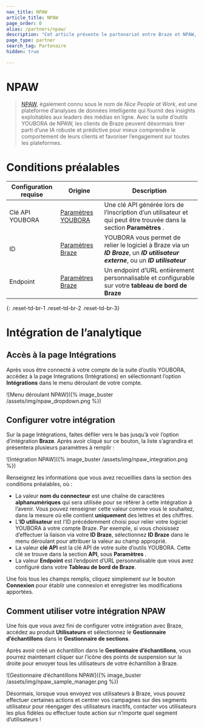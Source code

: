 ```yaml
---
nav_title: NPAW
article_title: NPAW
page_order: 0
alias: /partners/npaw/
description: "Cet article présente le partenariat entre Braze et NPAW, une plateforme d’analyses de données intelligente qui fournit des informations exploitables aux leaders des médias en ligne."
page_type: partner
search_tag: Partenaire
hidden: true

---
```


# NPAW

> [NPAW](https://nicepeopleatwork.com/), également connu sous le nom de  _Nice People at Work_, est une plateforme d’analyses de données intelligente qui fournit des insights exploitables aux leaders des médias en ligne. Avec la suite d’outils YOUBORA de NPAW, les clients de Braze peuvent désormais tirer parti d’une IA robuste et prédictive pour mieux comprendre le comportement de leurs clients et favoriser l’engagement sur toutes les plateformes.

# Conditions préalables

| Configuration requise   |Origine| Description |
| --------------|------|-------------|
| Clé API YOUBORA |[Paramètres YOUBORA](https://youbora.nicepeopleatwork.com/users/login)|Une clé API générée lors de l’inscription d’un utilisateur et qui peut être trouvée dans la section **Paramètres** .|
| ID |[Paramètres Braze](https://dashboard.braze.com/sign_in) | YOUBORA vous permet de relier le logiciel à Braze via un ***ID Braze***, un ***ID utilisateur externe***, ou un ***ID utilisateur*** |
| Endpoint |[Paramètres Braze](https://dashboard.braze.com/sign_in)| Un endpoint d’URL entièrement personnalisable et configurable sur votre **tableau de bord de Braze** |
{: .reset-td-br-1 .reset-td-br-2 .reset-td-br-3}

# Intégration de l’analytique

## Accès à la page Intégrations

Après vous être connecté à votre compte de la suite d’outils YOUBORA, accédez à la page Integrations (Intégrations) en sélectionnant l’option **Intégrations** dans le menu déroulant de votre compte.

![Menu déroulant NPAW]({% image_buster /assets/img/npaw_dropdown.png %})

## Configurer votre intégration

Sur la page Intégrations, faites défiler vers le bas jusqu’à
voir l’option d’intégration **Braze**. Après avoir cliqué sur ce bouton, la liste s’agrandira et présentera plusieurs paramètres à remplir :

![Intégration NPAW]({% image_buster /assets/img/npaw_integration.png %})

Renseignez les informations que vous avez recueillies dans la section des conditions préalables, où :
* La valeur **nom du connecteur** est une chaîne de caractères **alphanumériques** qui sera utilisée pour se référer à cette intégration à l’avenir. Vous pouvez renseigner cette valeur comme vous le souhaitez, dans la mesure où elle contient **uniquement** des lettres et des chiffres.
* L’**ID utilisateur** est l’ID précédemment choisi pour relier votre logiciel YOUBORA à votre compte Braze. Par exemple, si vous choisissez d’effectuer la liaison via votre **ID Braze**, sélectionnez **ID Braze** dans le menu déroulant pour attribuer la valeur au champ approprié.
* La valeur **clé API** est la clé API de votre suite d’outils YOUBORA. Cette clé se trouve dans la section **API**, sous **Paramètres** .
* La valeur **Endpoint** est l’endpoint d’URL personnalisable que vous avez configuré dans votre **Tableau de bord de Braze**.

Une fois tous les champs remplis, cliquez simplement sur le bouton **Connexion** pour établir une connexion et enregistrer les modifications apportées.

## Comment utiliser votre intégration NPAW

Une fois que vous avez fini de configurer votre intégration avec Braze, accédez au produit **Utilisateurs** et sélectionnez le **Gestionnaire d’échantillons** dans le **Gestionnaire de sections**.

Après avoir créé un échantillon dans le **Gestionnaire d’échantillons**, vous pourrez maintenant cliquer sur l’icône des points de suspension sur la droite pour envoyer tous les utilisateurs de votre échantillon à Braze.

![Gestionnaire d’échantillons NPAW]({% image_buster /assets/img/npaw_sample_manager.png %})

Désormais, lorsque vous envoyez vos utilisateurs à Braze, vous pouvez effectuer certaines actions et centrer vos campagnes sur des segments utilisateur pour réengager des utilisateurs inactifs, contacter vos utilisateurs les plus fidèles ou effectuer toute action sur n’importe quel segment d’utilisateurs !
